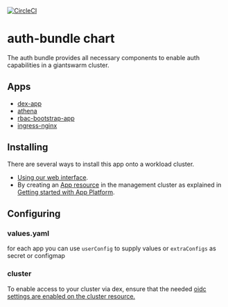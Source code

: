 [![CircleCI](https://circleci.com/gh/giantswarm/auth-bundle.svg?style=shield)](https://circleci.com/gh/giantswarm/auth-bundle)

# auth-bundle chart

The auth bundle provides all necessary components to enable auth capabilities in a giantswarm cluster.

## Apps

* [dex-app](https://github.com/giantswarm/dex-app)
* [athena](https://github.com/giantswarm/athena)
* [rbac-bootstrap-app](https://github.com/giantswarm/rbac-bootstrap-app)
* [ingress-nginx](https://github.com/giantswarm/ingress-nginx-app)

## Installing

There are several ways to install this app onto a workload cluster.

- [Using our web interface](https://docs.giantswarm.io/ui-api/web/app-platform/#installing-an-app).
- By creating an [App resource](https://docs.giantswarm.io/ui-api/management-api/crd/apps.application.giantswarm.io/) in the management cluster as explained in [Getting started with App Platform](https://docs.giantswarm.io/app-platform/getting-started/).

## Configuring

### values.yaml

for each app you can use `userConfig` to supply values
or `extraConfigs` as secret or configmap

### cluster

To enable access to your cluster via dex, ensure that the needed [oidc settings are enabled on the cluster resource.](https://docs.giantswarm.io/advanced/access-management/configure-dex-in-your-cluster/#configure-the-oidc-values-on-the-cluster-resource)
